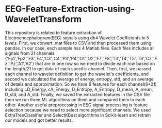 # EEG-Feature-Extraction-using-WaveletTransform

This repository is related to feature extraction of Electroencephalogram(EEG) signals using db4 Wavelet Coefficients in 5 levels. First, we convert .mat files to CSV and then processed them using pandas. In our case, each sample has 4 Matlab files. Each files includes all signals from 21 channels {'Fp1','Fp2','F3','F4','C3','C4','P3','P4','O1','O2','F7','F8','T3','T4','T5','T6','Cz','Fz','Pz','A1','A2'} that are in one row so we need to divide each row based on the length/21 to get data of each specific channel. Then, first, we passed each channel to wavelet definition to get the wavelet's coefficients, and second we calculated the average of energy, entropy, std, and an average of details and approximation. So we have  8 features for each channel(8*21) including cD_Energy, cA_Energy, D_Entropy, A_Entropy, D_mean, A_mean, D_std, and A_std. Finally, we saved the extracted features in the CSV file then we run three ML algorithms on them and compared them to each other. Another useful preprocessing in EEG signal processing is feature selection because we need to select more significant channels. We used ExtraTreeClassifier and SelectKBest algorithms in Scikit-learn and retrain our models and got better results.
